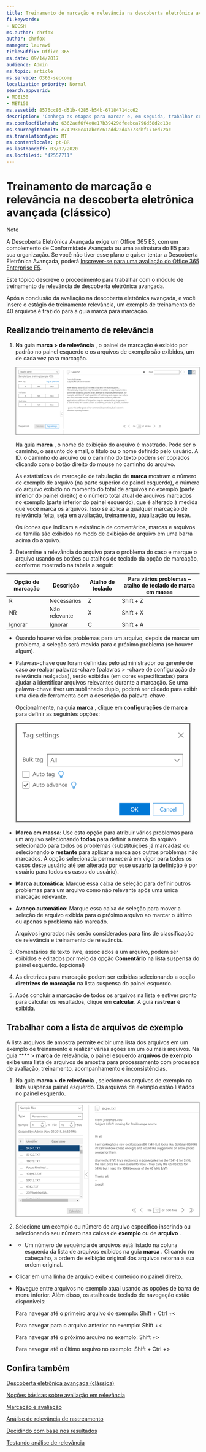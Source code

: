 ```yaml
---
title: Treinamento de marcação e relevância na descoberta eletrônica avançada do Office 365
f1.keywords:
- NOCSH
ms.author: chrfox
author: chrfox
manager: laurawi
titleSuffix: Office 365
ms.date: 09/14/2017
audience: Admin
ms.topic: article
ms.service: O365-seccomp
localization_priority: Normal
search.appverid:
- MOE150
- MET150
ms.assetid: 8576cc86-d51b-4285-b54b-67184714cc62
description: 'Conheça as etapas para marcar e, em seguida, trabalhar com um exemplo de treinamento de 40 arquivos durante o estágio de treinamento de relevância do Office 365 Advanced eDiscovery.  '
ms.openlocfilehash: 6362aef6f4e0e17b39429dfeebca796d58d2d13e
ms.sourcegitcommit: e741930c41abcde61add22d4b773dbf171ed72ac
ms.translationtype: MT
ms.contentlocale: pt-BR
ms.lasthandoff: 03/07/2020
ms.locfileid: "42557711"
---
```

# <a name="tagging-and-relevance-training-in-advanced-ediscovery-classic"></a>Treinamento de marcação e relevância na descoberta eletrônica avançada (clássico)

> [!NOTE]
> A Descoberta Eletrônica Avançada exige um Office 365 E3, com um complemento de Conformidade Avançada ou uma assinatura do E5 para sua organização. Se você não tiver esse plano e quiser tentar a Descoberta Eletrônica Avançada, poderá [Inscrever-se para uma avaliação do Office 365 Enterprise E5](https://go.microsoft.com/fwlink/p/?LinkID=698279). 
  
Este tópico descreve o procedimento para trabalhar com o módulo de treinamento de relevância de descoberta eletrônica avançada. 
  
Após a conclusão da avaliação na descoberta eletrônica avançada, e você insere o estágio de treinamento relevância, um exemplo de treinamento de 40 arquivos é trazido para a guia marca para marcação. 
  
## <a name="performing-relevance-training"></a>Realizando treinamento de relevância

1. Na guia **marca \> de relevância** , o painel de marcação é exibido por padrão no painel esquerdo e os arquivos de exemplo são exibidos, um de cada vez para marcação. 
    
    ![Painel Marca de Relevância](../media/0cf19ab4-b427-4a7f-8749-0f4ed9afaf58.png)
  
    Na guia **marca** , o nome de exibição do arquivo é mostrado. Pode ser o caminho, o assunto do email, o título ou o nome definido pelo usuário. A ID, o caminho do arquivo ou o caminho do texto podem ser copiados clicando com o botão direito do mouse no caminho do arquivo. 
    
    As estatísticas de marcação de tabulação de **marca** mostram o número de exemplo de arquivo (na parte superior do painel esquerdo), o número do arquivo exibido no momento do total de arquivos no exemplo (parte inferior do painel direito) e o número total atual de arquivos marcados no exemplo (parte inferior do painel esquerdo), que é alterado à medida que você marca os arquivos. Isso se aplica a qualquer marcação de relevância feita, seja em avaliação, treinamento, atualização ou teste. 
    
    Os ícones que indicam a existência de comentários, marcas e arquivos da família são exibidos no modo de exibição de arquivo em uma barra acima do arquivo.
    
2. Determine a relevância do arquivo para o problema do caso e marque o arquivo usando os botões ou atalhos de teclado da opção de marcação, conforme mostrado na tabela a seguir:

|**Opção de marcação**|**Descrição**|**Atalho de teclado**|**Para vários problemas – atalho de teclado de marca em massa**|
|-----|-----|-----|-----|
|R  <br/> |Necessários  <br/> |Z  <br/> |Shift + Z  <br/> |
|NR  <br/> |Não relevante  <br/> |X  <br/> |Shift + X  <br/> |
|Ignorar  <br/> |Ignorar  <br/> |C  <br/> |Shift + A  <br/> |
   
  - Quando houver vários problemas para um arquivo, depois de marcar um problema, a seleção será movida para o próximo problema (se houver algum). 
    
  - Palavras-chave que foram definidas pelo administrador ou gerente de caso ao realçar palavras-chave (palavras \> -chave de configuração de relevância realçadas), serão exibidas (em cores especificadas) para ajudar a identificar arquivos relevantes durante a marcação. Se uma palavra-chave tiver um sublinhado duplo, poderá ser clicado para exibir uma dica de ferramenta com a descrição da palavra-chave. 
    
    Opcionalmente, na guia **marca** , clique em **configurações de marca** para definir as seguintes opções: 
    
    ![Configurações de marca de relevância](../media/533e89fa-7eb4-409e-ab07-f5aab9296dd8.png)
  
  - **Marca em massa**: Use esta opção para atribuir vários problemas para um arquivo selecionando **todos** para definir a marca do arquivo selecionado para todos os problemas (substituições já marcadas) ou selecionando **o restante** para aplicar a marca aos outros problemas não marcados. A opção selecionada permanecerá em vigor para todos os casos deste usuário até ser alterada por esse usuário (a definição é por usuário para todos os casos do usuário). 
    
  - **Marca automática**: Marque essa caixa de seleção para definir outros problemas para um arquivo como não relevante após uma única marcação relevante.
    
  - **Avanço automático**: Marque essa caixa de seleção para mover a seleção de arquivo exibida para o próximo arquivo ao marcar o último ou apenas o problema não marcado. 
    
    Arquivos ignorados não serão considerados para fins de classificação de relevância e treinamento de relevância.
    
3. Comentários de texto livre, associados a um arquivo, podem ser exibidos e editados por meio da opção **Comentário** na lista suspensa do painel esquerdo. (opcional) 
    
4. As diretrizes para marcação podem ser exibidas selecionando a opção **diretrizes de marcação** na lista suspensa do painel esquerdo. 
    
5. Após concluir a marcação de todos os arquivos na lista e estiver pronto para calcular os resultados, clique em **calcular**. A guia **rastrear** é exibida. 
    
## <a name="working-with-the-sample-files-list"></a>Trabalhar com a lista de arquivos de exemplo

A lista arquivos de amostra permite exibir uma lista dos arquivos em um exemplo de treinamento e realizar várias ações em um ou mais arquivos. Na guia **** \> **marca** de relevância, o painel esquerdo **arquivos de exemplo** exibe uma lista de arquivos de amostra para processamento com processos de avaliação, treinamento, acompanhamento e inconsistências. 
  
1. Na guia **marca \> de relevância** , selecione os arquivos de exemplo na lista suspensa painel esquerdo. Os arquivos de exemplo estão listados no painel esquerdo. 
    
    ![Lista de arquivos de exemplo de Marca de Relevância](../media/fd058bdd-645a-4af1-a1eb-bff08581cb18.png)
  
2. Selecione um exemplo ou número de arquivo específico inserindo ou selecionando seu número nas caixas de **exemplo** ou de **arquivo** . 
    
  -   - Um número de sequência de arquivos está listado na coluna esquerda da lista de arquivos exibidos na guia **marca** . Clicando no cabeçalho, a ordem de exibição original dos arquivos retorna a sua ordem original. 
    
  - Clicar em uma linha de arquivo exibe o conteúdo no painel direito.
    
  - Navegue entre arquivos no exemplo atual usando as opções de barra de menu inferior. Além disso, os atalhos de teclado de navegação estão disponíveis:
    
    Para navegar até o primeiro arquivo do exemplo: Shift + Ctrl +\<
    
    Para navegar para o arquivo anterior no exemplo: Shift +\<
    
    Para navegar até o próximo arquivo no exemplo: Shift +\>
    
    Para navegar até o último arquivo no exemplo: Shift + Ctrl +\>
    
## <a name="see-also"></a>Confira também

[Descoberta eletrônica avançada (clássica)](office-365-advanced-ediscovery.md)
  
[Noções básicas sobre avaliação em relevância](assessment-in-relevance-in-advanced-ediscovery.md)
  
[Marcação e avaliação](tagging-and-assessment-in-advanced-ediscovery.md)
  
[Análise de relevância de rastreamento](track-relevance-analysis-in-advanced-ediscovery.md)
  
[Decidindo com base nos resultados](decision-based-on-the-results-in-advanced-ediscovery.md)
  
[Testando análise de relevância](test-relevance-analysis-in-advanced-ediscovery.md)

